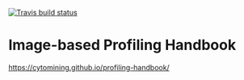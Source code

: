 [![Travis build status](https://travis-ci.com/cytomining/profiling-handbook.svg?branch=master)](https://travis-ci.com/cytomining/profiling-handbook)

# Image-based Profiling Handbook

https://cytomining.github.io/profiling-handbook/

